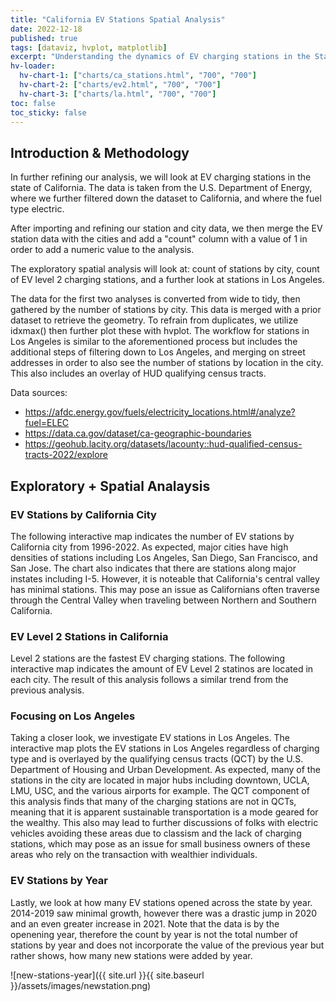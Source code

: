 ```yaml
---
title: "California EV Stations Spatial Analysis"
date: 2022-12-18
published: true
tags: [dataviz, hvplot, matplotlib]
excerpt: "Understanding the dynamics of EV charging stations in the State of California"
hv-loader:
  hv-chart-1: ["charts/ca_stations.html", "700", "700"]
  hv-chart-2: ["charts/ev2.html", "700", "700"] 
  hv-chart-3: ["charts/la.html", "700", "700"] 
toc: false
toc_sticky: false
---
```


## Introduction & Methodology

In further refining our analysis, we will look at EV charging stations in the state of California. The data is taken from the U.S. Department of Energy, where we further filtered down the dataset to California, and where the fuel type electric.

After importing and refining our station and city data, we then merge the EV station data with the cities and add a "count" column with a value of 1 in order to add a numeric value to the analysis.

The exploratory spatial analysis will look at: count of stations by city, count of EV level 2 charging stations, and a further look at stations in Los Angeles.

The data for the first two analyses is converted from wide to tidy, then gathered by the number of stations by city. This data is merged with a prior dataset to retrieve the geometry. To refrain from duplicates, we utilize idxmax() then further plot these with hvplot.
The workflow for stations in Los Angeles is similar to the aforementioned process but includes the additional steps of filtering down to Los Angeles, and merging on street addresses in order to also see the number of stations by location in the city. This also includes an overlay of HUD qualifying census tracts.

Data sources: 
- https://afdc.energy.gov/fuels/electricity_locations.html#/analyze?fuel=ELEC
- https://data.ca.gov/dataset/ca-geographic-boundaries
- https://geohub.lacity.org/datasets/lacounty::hud-qualified-census-tracts-2022/explore

## Exploratory + Spatial Analaysis

### EV Stations by California City

The following interactive map indicates the number of EV stations by California city from 1996-2022. As expected, major cities have high densities of stations including Los Angeles, San Diego, San Francisco, and San Jose. The chart also indicates that there are stations along major instates including I-5. However, it is noteable that California's central valley has minimal stations. This may pose an issue as Californians often traverse through the Central Valley when traveling between Northern and Southern California.

<div id="hv-chart-1"></div>

### EV Level 2 Stations in California 

Level 2 stations are the fastest EV charging stations. The following interactive map indicates the amount of EV Level 2 statinos are located in each city. The result of this analysis follows a similar trend from the previous analysis. 

<div id="hv-chart-2"></div>

### Focusing on Los Angeles 

Taking a closer look, we investigate EV stations in Los Angeles. The interactive map plots the EV stations in Los Angeles regardless of charging type and is overlayed by the qualifying census tracts (QCT) by the U.S. Department of Housing and Urban Development. As expected, many of the stations in the city are located in major hubs including downtown, UCLA, LMU, USC, and the various airports for example. The QCT component of this analysis finds that many of the charging stations are not in QCTs, meaning that it is apparent sustainable transportation is a mode geared for the wealthy. This also may lead to further discussions of folks with electric vehicles avoiding these areas due to classism and the lack of charging stations, which may pose as an issue for small business owners of these areas who rely on the transaction with wealthier individuals. 

<div id="hv-chart-3"></div>

### EV Stations by Year

Lastly, we look at how many EV stations opened across the state by year. 2014-2019 saw minimal growth, however there was a drastic jump in 2020 and an even greater increase in 2021. Note that the data is by the openening year, therefore the count by year is not the total number of stations by year and does not incorporate the value of the previous year but rather shows, how many new stations were added by year.

![new-stations-year]({{ site.url }}{{ site.baseurl }}/assets/images/newstation.png)
